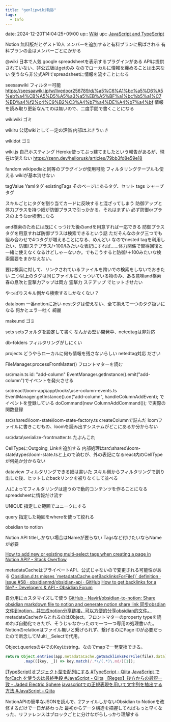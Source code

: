 ```yaml
---
title: "genlipwiki軌跡"
tags:
  - Info
---
```



date: 2024-12-20T14:04:25+09:00
up:: [Wiki](../Bar/Wiki.md)
up:: [JavaScript and TypeScript](../Bar/Program/JavaScript%20and%20TypeScript.md)

Notion
無料版だとゲスト10人
メンバーを追加すると有料プランに飛ばされる
有料プランの金はメンバーごとにかかる

@wiki
日本で人気
google spreadsheetを表示するプラグインがある
APIは提供されていない、非公式版はgetのみ
なのでローカルに情報を纏めることは出来ない
使うなら非公式APIでspreadsheetに情報を流すことになる

seesaawiki
フィルター可能
https://seesaawiki.jp/w/livedoor256789/d/%a5%C6%A1%bc%a5%D6%A5%eb%a4%CB%A5%D5%A5%a3%a5%EB%A5%BF%a1%bc%b5%a1%C7%BD%a4%f2%c4%C9%B2%C3%A4%b7%a4%DE%A4%b7%a4%bf
情報を読み取り更新なんてのは無いので、二度手間で書くことになる

wikiwiki
ゴミ

wikiru
公認wikiとして一定の評価
内部はぷきうぃき

wikidot
ゴミ

wiki.js
自己ホスティング
Heroku使ってぶっ建てましたという報告があるが、現在は使えない
https://zenn.dev/hellorusk/articles/79bb3fd8e59e18

fandom
wikipediaと同等のプラグインが使用可能
フィルタリングテーブルも使える
wikiが基本消せない




tagValue
Yamlタグ
existingTags
そのページにあるタグ、セット
tags
シャープタグ

スキルごとにタグを割り当てカードに反映すると混ざってしまう
防御アップと体力プラスを持つ奴が防御プラスで引っかかる、それはまずい
必ず防御orプラスのようなor検索になる

and検索のためには既にくっつけた後のandを用意すれば一応できる
防御プラスタグを用意すれば防御プラスは検索できるという話
ただそんなのタグ三つでも組み合わせで4つタグが増えることになる、めんどい
なのでnested tagを利用したい、防御/ステプラス/+100/Ⅰみたいな表記にすれば......体力関係で習得回復と一緒に使えなくなるけどしゃーないか。でもこうすると防御/＋100みたいな検索需要をまかなえない。

要は検索に対して、リンクされているファイルを跨いでの検索をしないでおきたい
二つ以上のタグは同じファイルにくっついている物のみ、ある意味and検索
春の息吹と霊撃力アップは両方 霊撃力 ステアップ でヒットさせたい

やっぱりスキル側から検索するしかなくない？



dataloom
一番notionに近い
nestタグは使えない、全て揃えて一つのタグ扱いになる
何かとエラー吐く
綺麗

make.md
ゴミ

sets
setsフォルダを設定して書く
なんかお堅い開発中、netedtagは非対応

db-folders
フィルタリングがしにくい

projects
どうやらローカルに何も情報を残さないらしい
netedtag対応
ださい



FileManager.processFrontMatter()
フロントマターを読む

src\main.ts
id: "add-column"
EventManager.getInstance().emit("add-column")でイベントを発火させる

src\react\loom-app\app\hooks\use-column-events.ts
EventManager.getInstance().on("add-column", handleColumnAddEvent);
でイベントを登録している
doCommand(new ColumnAddCommand());
で実際の関数登録

src\shared\loom-state\loom-state-factory.ts
createColumnで詰んだ
loomファイルに書きこむもの、loomを読み出すシステムがどこにあるか分からない

src\data\serialize-frontmatter.ts
たぶんこれ

CellTypeにOutgoing_Linkを追加する
内部処理はsrc\shared\loom-state\types\loom-state.tsと上ので済むが、外の表記になるreact内のCellTypeが何処か分からない


dataview
フィルタリングできる奴は書いた
スキル側からフィルタリングで割り出した後、ヒットしたbackリンクを被りなくして並べる


人によってフィルタリングは違うので動的コンテンツを作ることになる
spreadsheetに情報だけ流す

UNIQUE
指定した範囲でユニークにする

query
指定した範囲をwhereを使って絞れる


obsidian to notion


Notion API
titleしかない場合はNameが要らない
Tagsなど付けたいならNameが必要

[How to add new or existing multi-select tags when creating a page in Notion API? - Stack Overflow](https://stackoverflow.com/questions/75355011/how-to-add-new-or-existing-multi-select-tags-when-creating-a-page-in-notion-api)

metadataCacheはプライベートAPI、公式じゃないので変更される可能性がある
[Obsidian.d.ts misses \`metadataCache.getBacklinksForFile()\` definition · Issue #58 · obsidianmd/obsidian-api · GitHub](https://github.com/obsidianmd/obsidian-api/issues/58)
[How to get backlinks for a file? - Developers & API - Obsidian Forum](https://forum.obsidian.md/t/how-to-get-backlinks-for-a-file/45314)

自分用にカスタマイズして使う
[GitHub - Navirl/obsidian-to-notion: Share obsidian markdown file to notion and generate notion share link 同步obsdian文件到notion，并生成notion分享链接，可以方便的分享obsidian的文件。](https://github.com/Navirl/obsidian-to-notion)
metadataCacheからとれるのはObject。フロントマターのproperty typeを読めれば自動化できたが、そうじゃなかったので一つ一つ専用の処理書いた。Notionのrelationはファイル無いと繋げられず、繋げるのにPage IDが必要だったので断念してMulti＿Selectで代用。

Object.queriesの中でのKeyはstring。なのでmapで一発変換できる。

```ts
return Object.entries(app.metadataCache.getBacklinksForFile(file).data)
		.map(([key, _]) => key.match(/.*\/(.*)\.md/)[1]);
```

[[TypeScript]オブジェクト型を配列にする #TypeScript - Qiita](https://qiita.com/nori0__/items/0ef84350559cc5e93f4b)
[JavaScript で forEach を使うのは最終手段 #JavaScript - Qiita](https://qiita.com/diescake/items/70d9b0cbd4e3d5cc6fce)
[【Regex】後方からの最短一致 - Jaded Electric Sphere](https://mell0w-5phere.net/jaded5phere/2018/07/01/regex-minimum-from-back/)
[javascriptでの正規表現を用いて文字列を抽出する方法 #JavaScript - Qiita](https://qiita.com/kjgij/items/948448d83b57798b4374)

NotionAPIの簡単なJSONを読んで、2ファイルしかないObsidian to Notionを改修するだけで一日が終わった
最初からデータ構造を把握してればもっと早くなった、リファレンスはブロックごとに分けながらしっかり理解する


